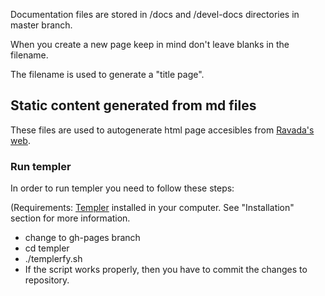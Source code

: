 Documentation files are stored in /docs and /devel-docs directories in master branch.

When you create a new page keep in mind don't leave blanks in the filename.

The filename is used to generate a "title page".

## Static content generated from md files

These files are used to autogenerate html page accesibles from [Ravada's web](https://upc.github.io/ravada/index.html).

### Run templer

In order to run templer you need to follow these steps: 

(Requirements: [Templer](https://github.com/skx/templer) installed in your computer. See "Installation" section for more information.

- change to gh-pages branch
- cd templer
- ./templerfy.sh
- If the script works properly, then you have to commit the changes to repository.
